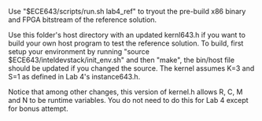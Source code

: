Use "$ECE643/scripts/run.sh lab4_ref" to tryout the pre-build x86 binary and FPGA bitstream of the reference solution.

Use this folder's host directory with an updated kernl643.h if you want to build your own host program to test the reference solution. To build, first setup your environment by running "source $ECE643/inteldevstack/init_env.sh" and then "make", the bin/host file should be updated if you changed the source. The kernel assumes K=3 and S=1 as defined in Lab 4's instance643.h. 

Notice that among other changes, this version of kernel.h allows R, C, M and N to be runtime variables.  You do not need to do this for Lab 4 except for bonus attempt.
